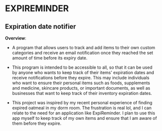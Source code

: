 # EXPIREMINDER

## Expiration date notifier

**Overview**:
- A program that allows users to track and add items to their own custom categories
  and receive an email notification once they reached the set amount of time before its expiry date.

- This program is intended to be accessible to all,
so that it can be used by anyone who wants to keep track of their items' expiration dates and receive notifications 
before they expire. This may include individuals who want to ensure their personal items such as
foods, supplements and medicine, skincare products, or important documents, as well as 
businesses that want to keep track of their inventory expiration dates.

- This project was inspired by my recent personal experience of finding expired oatmeal in my dorm room.
The frustration is real lol, and I can relate to the need for an application like ExpiReminder.
I plan to use this app myself to keep track of my own items and ensure that I am aware of them before they expire.
